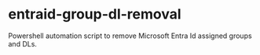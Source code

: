 # entraid-group-dl-removal
Powershell automation script to remove Microsoft Entra Id assigned groups and DLs.
